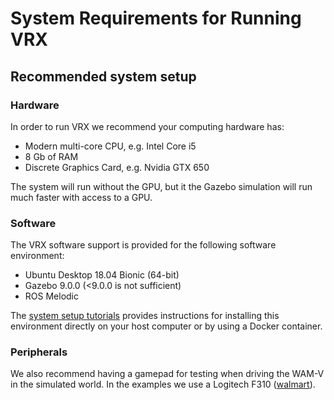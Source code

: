 # System Requirements for Running VRX #

## Recommended system setup

### Hardware ###

In order to run VRX we recommend your computing hardware has:

- Modern multi-core CPU, e.g. Intel Core i5
- 8 Gb of RAM
- Discrete Graphics Card, e.g. Nvidia GTX 650

The system will run without the GPU, but it the Gazebo simulation will run much faster with access to a GPU.

### Software ###

The VRX software support is provided for the following software environment:

- Ubuntu Desktop 18.04 Bionic (64-bit)
- Gazebo 9.0.0 (<9.0.0 is not sufficient)
- ROS Melodic

The [system setup tutorials](https://bitbucket.org/osrf/vrx/wiki/tutorials) provides instructions for installing this environment directly on your host computer or by using a Docker container.

### Peripherals ###

We also recommend having a gamepad for testing when driving the WAM-V in the simulated world. In the examples we use a Logitech F310 ([walmart](https://www.walmart.com/ip/Logitech-F310-GamePad/16419686)).